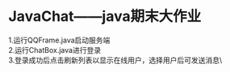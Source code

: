 # JavaChat——java期末大作业
1.运行QQFrame.java启动服务端\
2.运行ChatBox.java进行登录\
3.登录成功后点击刷新列表以显示在线用户，选择用户后可发送消息\
